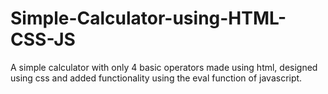 # Simple-Calculator-using-HTML-CSS-JS
A simple calculator with only 4 basic operators made using html, designed using css and added functionality using the eval function of javascript.
